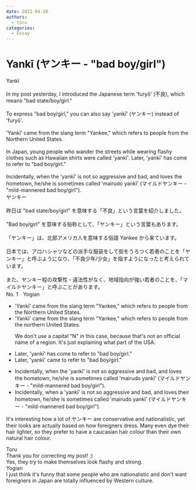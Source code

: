 ```yaml
---
date: 2021-04-28
authors:
  - toru
categories:
  - Essay
---
```


<h1 id="subject_show">Yankī (ヤンキー - "bad boy/girl")</h1>
<div class="date" hidden>Apr 28, 2021 17:48</div>
<div id="post"><div id="body_show_ori">
Yankī<br/><br/>In my post yesterday, I introduced the Japanese term 'furyō' (不良), which means "bad state/boy/girl."<br/><br/>To express "bad boy/girl," you can also say 'yankī' (ヤンキー) instead of 'furyō'.<br/><br/>'Yankī' came from the slang term "Yankee," which refers to people from the Northern United States.<br/><br/>In Japan, young people who wander the streets while wearing flashy clothes such as Hawaiian shirts were called 'yankī'. Later, 'yankī' has come to refer to "bad boy/girl."<br/><br/>Incidentally, when the 'yankī' is not so aggressive and bad, and loves the hometown, he/she is sometimes called 'mairudo yankī' (マイルドヤンキー - "mild-mannered bad boy/girl").
</div></div>

<!-- more -->

<div id="post_ja"><div id="body_show_mo">
ヤンキー<br/><br/>昨日は "bad state/boy/girl" を意味する「不良」という言葉を紹介しました。<br/><br/>"Bad boy/girl" を意味する俗称として、「ヤンキー」という言葉もあります。<br/><br/>「ヤンキー」は、北部アメリカ人を意味する俗語 Yankee から来ています。<br/><br/>日本では、アロハシャツなどの派手な服装をして街をうろつく若者のことを「ヤンキー」と呼ぶようになり、「不良少年/少女」を指すようになったと考えられています。<br/><br/>また、ヤンキー程の攻撃性・違法性がなく、地域指向が強い若者のことを、「マイルドヤンキー」と呼ぶことがあります。
</div></div>
<div id="block"><div class="first_name"> No. 1　<span class="just_name">Yogian</span></div><div id="block2">
<ul class="correction_field">
<li class="incorrect">'Yankī' came from the slang term "Yankee," which refers to people from the Northern United States.</li>
<li class="corrected correct">
'Yankī' came from the slang term "Yankee," which refers to people from the northern United States.
<p class="correction_comment">We don't use a capital "N" in this case, because that's not an official name of a region.  It's just explaining what part of the USA.</p>
</li>
</ul>
<ul class="correction_field">
<li class="incorrect">Later, 'yankī' has come to refer to "bad boy/girl."</li>
<li class="corrected correct">
Later, 'yankī' came to refer to "bad boy/girl."
</li>
</ul>
<ul class="correction_field">
<li class="incorrect">Incidentally, when the 'yankī' is not so aggressive and bad, and loves the hometown, he/she is sometimes called 'mairudo yankī' (マイルドヤンキー - "mild-mannered bad boy/girl").</li>
<li class="corrected correct">
Incidentally, when a 'yankī' is not so aggressive and bad, and loves their hometown, he/she is sometimes called 'mairudo yankī' (マイルドヤンキー - "mild-mannered bad boy/girl").
</li>
</ul>
<p class="comment_small">
 It's interesting how a lot of ヤンキー are conservative and nationalistic, yet their looks are actually based on how foreigners dress.  Many even dye their hair lighter, so they prefer to have a caucasian hair colour than their own natural hair colour.
</p>

</div><div class="name"><span class="just_name">Toru</span><br>
Thank you for correcting my post! :)<br/>Yes, they try to make themselves look flashy and strong.
</div>
<div class="name"><span class="just_name">Yogian</span><br>
I just think it's funny that some people who are nationalistic and don't want foreigners in Japan are totally influenced by Western culture.
</div>
</div>
